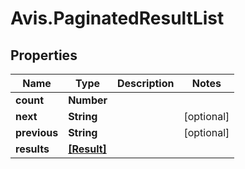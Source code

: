 # Avis.PaginatedResultList

## Properties

| Name         | Type                      | Description | Notes      |
| ------------ | ------------------------- | ----------- | ---------- |
| **count**    | **Number**                |             |
| **next**     | **String**                |             | [optional] |
| **previous** | **String**                |             | [optional] |
| **results**  | [**[Result]**](Result.md) |             |
